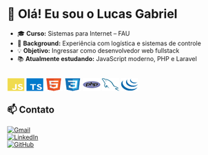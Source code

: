 # 👋 Olá! Eu sou o Lucas Gabriel

- 🎓 **Curso:** Sistemas para Internet – FAU  
- 🚛 **Background:** Experiência com logística e sistemas de controle  
- 💡 **Objetivo:** Ingressar como desenvolvedor web fullstack  
- 📚 **Atualmente estudando:** JavaScript moderno, PHP e Laravel  

<div style="display: inline_block"><br>
  <img align="center" alt="Lucas-JS" height="30" width="40" src="https://raw.githubusercontent.com/devicons/devicon/master/icons/javascript/javascript-plain.svg">
  <img align="center" alt="Lucas-TS" height="30" width="40" src="https://raw.githubusercontent.com/devicons/devicon/master/icons/typescript/typescript-plain.svg">
  <img align="center" alt="Lucas-HTML" height="30" width="40" src="https://raw.githubusercontent.com/devicons/devicon/master/icons/html5/html5-original.svg">
  <img align="center" alt="Lucas-CSS" height="30" width="40" src="https://raw.githubusercontent.com/devicons/devicon/master/icons/css3/css3-original.svg">
  <img align="center" alt="Lucas-PHP" height="30" width="40" src="https://raw.githubusercontent.com/devicons/devicon/master/icons/php/php-original.svg">
  <img align="center" alt="Lucas-MySQL" height="30" width="40" src="https://raw.githubusercontent.com/devicons/devicon/master/icons/mysql/mysql-original.svg">
  <img align="center" alt="Lucas-jQuery" height="30" width="40" src="https://raw.githubusercontent.com/devicons/devicon/master/icons/jquery/jquery-original.svg">
</div>

## 📫 Contato

[![Gmail](https://img.shields.io/badge/Gmail-D14836?style=for-the-badge&logo=gmail&logoColor=white)](mailto:lucasgabrielsilvageh@gmail.com)  
[![LinkedIn](https://img.shields.io/badge/LinkedIn-0077B5?style=for-the-badge&logo=linkedin&logoColor=white)](https://www.linkedin.com/in/lucas-gabriel-16512b331/)  
[![GitHub](https://img.shields.io/badge/GitHub-181717?style=for-the-badge&logo=github&logoColor=white)](https://github.com/seu-usuario)

